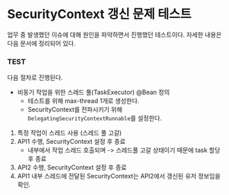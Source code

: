 # SecurityContext 갱신 문제 테스트

업무 중 발생했던 이슈에 대해 원인을 파악하면서 진행했던 테스트이다. 자세한 내용은 다음 문서에 정리되어 있다.

### TEST
다음 절차로 진행된다.

- 비동기 작업을 위한 스레드 풀(TaskExecutor) @Bean 정의
  - 테스트를 위해 max-thread 1개로 생성한다.
  - SecurityContext를 전파시키기 위해 `DelegatingSecurityContextRunnable`를 설정한다.

1. 특정 작업이 스레드 사용 (스레드 풀 고갈)
2. API1 수행, SecurityContext 설정 후 종료
   - 내부에서 작업 스레드 호출되며 -> 스레드풀 고갈 상태이기 때문에 task 할당 후 종료
3. API2 수행, SecurityContext 설정 후 종료
4. API1 내부 스레드에 전달된 SecurityContext는 API2에서 갱신된 유저 정보임을 확인.